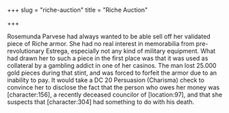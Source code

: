 +++
slug = "riche-auction"
title = "Riche Auction"

+++

Rosemunda Parvese had always wanted to be able sell off her validated piece of Riche armor. She had no real interest in memorabilia from pre-revolutionary Estrega, especially not any kind of military equipment. What had drawn her to such a piece in the first place was that it was used as collateral by a gambling addict in one of her casinos. The man lost 25.000 gold pieces during that stint, and was forced to forfeit the armor due to an inability to pay. It would take a DC 20 Persuasion (Charisma) check to convince her to disclose the fact that the person who owes her money was \[character:156\], a recently deceased councilor of \[location:97\], and that she suspects that \[character:304\] had something to do with his death.
